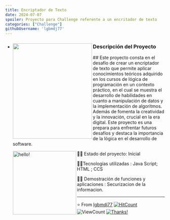```yaml
---
title: Encriptador de Texto
date: 2024-07-07
spoiler: Proyecto para Challenge referente a un encritador de texto
categories: ["Challenge"]
githubUsername: 'lgbmdj77'
---
```


- <div>
    <img width="250" height="300" align='left' src="https://img.freepik.com/vector-premium/candado-cerrado-sobre-fondo-digital_42077-1856.jpg" >
        <h3> Descripción del Proyecto </h3>
  ##      
  Este proyecto consta en el desafío de crear un encriptador de texto que permite aplicar conocimientos teóricos adquirido en los cursos de lógica de programación en un contexto práctico, en el cual se muestra el desarrollo de habilidades en cuanto a manipulación de datos y la implementación de algoritmos. Además de fomenta la creatividad y la innovación, crucial en la era digital. Este proyecto es una prepara para enfrentar futuros desafíos y destaca la importancia de la lógica en el desarrollo de software.
  <p>
  <img width="200" alt="hello!" align="left" src="https://img1.picmix.com/output/stamp/normal/0/5/3/4/1784350_8c376.gif">
</p>

💁‍♀️ Estado del proyecto: Inicial

👩‍💻Tecnologías utilizadas : Java Script; HTML ; CCS

👩‍🏫 Demostración de funciones y aplicaciones : Securizacion de la informacion.

  </div>



  ***
⭐️ From [lgbmdj77](https://github.com/lgbmdj77)
[![HitCount](http://hits.dwyl.com/lgbmdj77/verma-anushka.svg)](http://hits.dwyl.com/lgbmdj77/verma-anushka) ![ViewCount](https://views.whatilearened.today/views/github/lgbmdj77/verma-anushka.svg) [![Thanks!](https://img.shields.io/badge/Thanks%20for%20visiting-!-1EAEDB.svg)](https://lgbmdj77.github.io/anushkaverma/)
